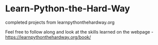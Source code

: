 # Learn-Python-the-Hard-Way
completed projects from learnpythonthehardway.org

Feel free to follow along and look at the skills learned on the webpage - https://learnpythonthehardway.org/book/
